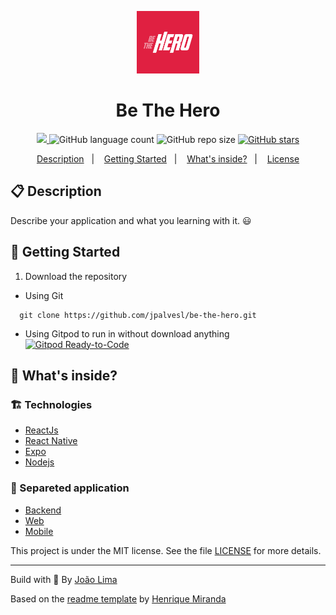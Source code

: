 <p align="center">
  <img alt="Ícone da aplicação" src="./mobile/assets/icon.png" width="100"/>
</p>
<h1 align="center">
  Be The Hero
</h1>

<!-- Badges -->
<p align="center">
  <!-- License -->
  <a href="./LICENSE" alt="License: MIT">
    <img src="https://img.shields.io/badge/License-MIT-1EAE72.svg" />
  </a>

  <img alt="GitHub language count" src="https://img.shields.io/github/languages/count/jpalvesl/be-the-hero?color=black">

  <!-- GitHub repo size -->
  <img alt="GitHub repo size" src="https://img.shields.io/github/repo-size/jpalvesl/be-the-hero">

  <!-- Social -->  
  <a href="https://github.com/jpalvesl/be-the-hero/stargazers">
    <img alt="GitHub stars" src="https://img.shields.io/github/stars/jpalvesl/be-the-hero?style=social">
  </a>

  <!-- more badges here -> https://gist.github.com/tterb/982ae14a9307b80117dbf49f624ce0e8 -->
</p>

<!-- summary -->
<p align="center">
  <a href="#clipboard-description">Description</a>&nbsp;&nbsp;&nbsp;|&nbsp;&nbsp;&nbsp;
  <a href="#rocket-getting-started">Getting Started</a>&nbsp;&nbsp;&nbsp;|&nbsp;&nbsp;&nbsp;
  <a href="#-whats-inside">What's inside?</a>&nbsp;&nbsp;&nbsp;|&nbsp;&nbsp;&nbsp;
  <a href="#memo-license">License</a>
</p>


## :clipboard: Description
Describe your application and what you learning with it. 😃

## :rocket: Getting Started

1. Download the repository

  - Using Git
```shell
  git clone https://github.com/jpalvesl/be-the-hero.git
```
  - Using Gitpod to run in without download anything   
[![Gitpod Ready-to-Code](https://img.shields.io/badge/Gitpod-Ready--to--Code-blue?logo=gitpod)](https://gitpod.io/#https://github.com/jpalvesl/be-the-hero) 


## 🧐 What's inside?

### :building_construction: Technologies
- [ReactJs](https://pt-br.reactjs.org/)
- [React Native](https://reactnative.dev/)
- [Expo](https://expo.io/)
- [Nodejs](https://nodejs.org/en/)
  

### :open_file_folder: Separeted application
- [Backend](https://github.com/jpalvesl/be-the-hero/tree/master/backend)
- [Web](https://github.com/jpalvesl/be-the-hero/tree/master/frontend)
- [Mobile](https://github.com/jpalvesl/be-the-hero/tree/master/mobile)

   

This project is under the MIT license. See the file [LICENSE](LICENSE) for more details.

---

Build with 💙 By [João Lima](https://github.com/jpalvesl)

Based on the [readme template](https://gist.github.com/henry-ns/a00234378353d9ca43e1bfe043202192) by [Henrique Miranda](http://thehenry.dev/)
